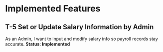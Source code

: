 # Implemented Features


## T-5 Set or Update Salary Information by Admin
As an Admin, I want to input and modify salary info so payroll records stay accurate. 
**Status: Implemented**


